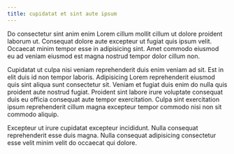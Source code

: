 ```yaml
---
title: cupidatat et sint aute ipsum
---
```


Do consectetur sint anim enim Lorem cillum mollit cillum ut dolore proident laborum ut. Consequat dolore aute excepteur ut fugiat quis ipsum velit. Occaecat minim tempor esse in adipisicing sint. Amet commodo eiusmod eu ad veniam eiusmod est magna nostrud tempor dolor cillum non.

Cupidatat ut culpa nisi veniam reprehenderit duis enim veniam ad sit. Est in elit duis id non tempor laboris. Adipisicing Lorem reprehenderit eiusmod quis sint aliqua sunt consectetur sit. Veniam et fugiat duis enim do nulla quis proident aute nostrud fugiat. Proident sint labore irure voluptate consequat duis eu officia consequat aute tempor exercitation. Culpa sint exercitation ipsum reprehenderit cillum magna excepteur tempor commodo nisi non sit commodo aliquip.

Excepteur ut irure cupidatat excepteur incididunt. Nulla consequat reprehenderit esse duis magna. Nulla consequat adipisicing consectetur esse velit minim velit do occaecat qui dolore.
